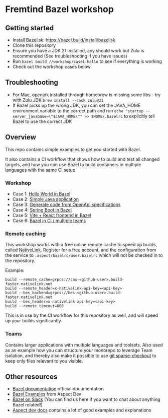 # Fremtind Bazel workshop

## Getting started
- Install Bazelisk: https://bazel.build/install/bazelisk
- Clone this repository
- Ensure you have a JDK 21 installed, any should work but Zulu is recommended (See troubleshooting if you have issues)
- Run `bazel build //workshop/case1:hello` to see if everything is working
- Check out the workshop cases below 

## Troubleshooting
- For Mac, openjdk installed through homebrew is missing some libs - try with Zulu JDK `brew install --cask zulu@21`
- If Bazel picks up the wrong JDK, you can set the JAVA_HOME environment variable to the correct path and run `echo "startup --server_javabase=\"$JAVA_HOME\"" >> $HOME/.bazelrc` to explicitly tell Bazel to use the correct JDK

## Overview
This repo contains simple examples to get you started with Bazel.

It also contains a CI workflow that shows how to build and test all changed targets, and how you can use Bazel to build containers in multiple languages with the same CI setup.

### Workshop
 - Case 1: [Hello World in Bazel](workshop/case1/README.md)
 - Case 2: [Simple Java application](workshop/case2/README.md)
 - Case 3: [Generate code from OpenApi specifications](workshop/case3/README.md)
 - Case 4: [Spring Boot in Bazel](workshop/case4/README.md)
 - Case 5: [Vite + React frontend in Bazel](workshop/case5/README.md)
 - Case 6: [Bazel in CI / multiple teams](workshop/case6/README.md)

### Remote caching
This workshop works with a free online remote cache to speed up builds, called [NativeLink](https://app.nativelink.com/).
Register for a free account, and the configuration from the service to `.aspect/bazelrc/user.bazelrc` which will not be checked in to the repository.

Example:
```
build --remote_cache=grpcs://cas-<github-user>.build-faster.nativelink.net
build --remote_header=x-nativelink-api-key=<api-key>
build --bes_backend=grpcs://bes-<github-user>.build-faster.nativelink.net
build --bes_header=x-nativelink-api-key=<api-key>
build --remote_timeout=600
```

This is in use by the CI workflow for this repository as well, and will speed up your builds significantly.

### Teams
Contains larger applications with multiple languages and toolsets.
Also used as an example how you can structure your monorepo to leverage Team isolation, and thereby also make it possible to use [git sparse-checkout](https://github.blog/2020-01-17-bring-your-monorepo-down-to-size-with-sparse-checkout/) to keep only files relevant to you visible. 


## Other resources
- [Bazel documentation](https://bazel.build/start) official documentation
- [Bazel Examples](https://github.com/aspect-build/bazel-examples) from Aspect Dev
- [Bazel on Slack](https://bazelbuild.slack.com) (You can find us here if you want to chat about anything Bazel related!)
- [Aspect dev docs](https://docs.aspect.build/) contains a lot of good examples and explanations
